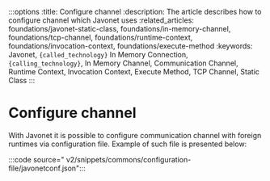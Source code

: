 :::options
:title: Configure channel
:description: The article describes how to configure channel which Javonet uses
:related_articles: foundations/javonet-static-class, foundations/in-memory-channel, foundations/tcp-channel, foundations/runtime-context, foundations/invocation-context, foundations/execute-method
:keywords: Javonet, `{called_technology}` In Memory Connection, `{calling_technology}`, In Memory Channel, Communication Channel, Runtime Context, Invocation Context, Execute Method, TCP Channel, Static Class
:::

# Configure channel

With Javonet it is possible to configure communication channel with foreign runtimes via configuration file.
Example of such file is presented below:

:::code source=" v2/snippets/commons/configuration-file/javonetconf.json":::

